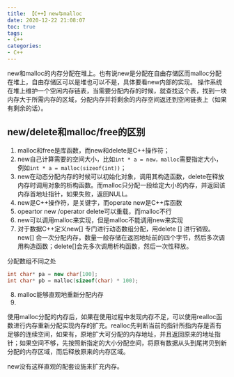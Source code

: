 ```yaml
---
title: 【C++】new与malloc
date: 2020-12-22 21:08:07
toc: true
tags:
- C++
categories:
- C++
---
```

new和malloc的内存分配在堆上。也有说new是分配在自由存储区而malloc分配在堆上，自由存储区可以是堆也可以不是，具体要看new内部的实现。
操作系统在堆上维护一个空闲内存链表，当需要分配内存的时候，就查找这个表，找到一块内存大于所需内存的区域，分配内存并将剩余的内存空间返还到空闲链表上（如果有剩余的话）。

<!-- more -->

## new/delete和malloc/free的区别
1. malloc和free是库函数，而new和delete是C++操作符；
2. new自己计算需要的空间大小，比如`int * a = new，malloc`需要指定大小，例如`int * a = malloc(sizeof(int))`；
3. new在动态分配内存的时候可以初始化对象，调用其构造函数，delete在释放内存时调用对象的析构函数。而malloc只分配一段给定大小的内存，并返回该内存首地址指针，如果失败，返回NULL。
4. new是C++操作符，是关键字，而operate new是C++库函数
5. opeartor new /operator delete可以重载，而malloc不行
6. new可以调用malloc来实现，但是malloc不能调用new来实现
7. 对于数据C++定义new[] 专门进行动态数组分配，用delete [] 进行销毁。new[] 会一次分配内存，数量一般存储在返回地址前的四个字节，然后多次调用构造函数；delete[]会先多次调用析构函数，然后一次性释放。

分配数组不同之处
```C++
int char* pa = new char[100];
int char* pb = malloc(sizeof(char) * 100);

```
8. malloc能够直观地重新分配内存
9. 
使用malloc分配的内存后，如果在使用过程中发现内存不足，可以使用realloc函数进行内存重新分配实现内存的扩充。realloc先判断当前的指针所指内存是否有足够的连续空间，如果有，原地扩大可分配的内存地址，并且返回原来的地址指针；如果空间不够，先按照新指定的大小分配空间，将原有数据从头到尾拷贝到新分配的内存区域，而后释放原来的内存区域。

new没有这样直观的配套设施来扩充内存。